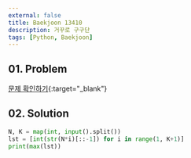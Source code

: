 ```yaml
---
external: false
title: Baekjoon 13410
description: 거꾸로 구구단
tags: [Python, Baekjoon]
---
```


## 01. Problem

[문제 확인하기](https://www.acmicpc.net/problem/13410){:target="_blank"}

## 02. Solution

```Python
N, K = map(int, input().split())
lst = [int(str(N*i)[::-1]) for i in range(1, K+1)]
print(max(lst))
```
